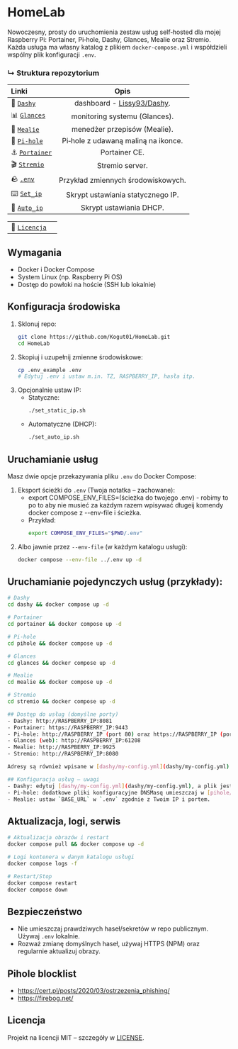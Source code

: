# HomeLab

Nowoczesny, prosty do uruchomienia zestaw usług self‑hosted dla mojej Raspberry Pi: Portainer, Pi‑hole, Dashy, Glances, Mealie oraz Stremio. Każda usługa ma własny katalog z plikiem `docker-compose.yml` i współdzieli wspólny plik konfiguracji `.env`.

### ↳ Struktura repozytorium

<div align="center">

| Linki | Opis |
| :--- | :---: |
| 🚀 [`Dashy`](../dashy/docker-compose.yml) | dashboard - [Lissy93/Dashy](https://github.com/Lissy93/dashy). |
| 📊 [`Glances`](../glances/docker-compose.yml) | monitoring systemu (Glances). |
| 🍔 [`Mealie`](../mealie/docker-compose.yml) | menedżer przepisów (Mealie). |
| 🍓 [`Pi-hole`](../pihole/docker-compose.yml) | Pi‑hole z udawaną maliną na ikonce. |
| ⚓️ [`Portainer`](../portainer/docker-compose.yml) | Portainer CE. |
| 🎬 [`Stremio`](../stremio/docker-compose.yml) | Stremio server. |
| 🪨 [`.env`](../.env_example) | Przykład zmiennych środowiskowych. | 
| ⌨️ [`Set_ip`](../set_static_ip.sh) | Skrypt ustawiania statycznego IP. |
| 🚌 [`Auto_ip`](../set_auto_ip.sh) | Skrypt ustawiania DHCP. |

| | |
| - | - |
| 📜 [`Licencja`](./LICENCE) |

</div>


## Wymagania
- Docker i Docker Compose
- System Linux (np. Raspberry Pi OS)
- Dostęp do powłoki na hoście (SSH lub lokalnie)

## Konfiguracja środowiska
1. Sklonuj repo:
   ```sh
   git clone https://github.com/Kogut01/HomeLab.git
   cd HomeLab
   ```
2. Skopiuj i uzupełnij zmienne środowiskowe:
   ```sh
   cp .env_example .env
   # Edytuj .env i ustaw m.in. TZ, RASPBERRY_IP, hasła itp.
   ```
3. Opcjonalnie ustaw IP:
   - Statyczne:  
     ```sh
     ./set_static_ip.sh
     ```
   - Automatyczne (DHCP):  
     ```sh
     ./set_auto_ip.sh
     ```

## Uruchamianie usług
Masz dwie opcje przekazywania pliku `.env` do Docker Compose:

1. Eksport ścieżki do `.env` (Twoja notatka – zachowane):
    - export COMPOSE_ENV_FILES=(ścieżka do twojego .env) - robimy to po to aby nie musieć za każdym razem wpisywać długeij komendy docker compose z --env-file i ścieżka.
    - Przykład:
        ```sh
        export COMPOSE_ENV_FILES="$PWD/.env"
        ```
2. Albo jawnie przez `--env-file` (w każdym katalogu usługi):
    ```sh
    docker compose --env-file ../.env up -d
    ```

## Uruchamianie pojedynczych usług (przykłady):
```sh
# Dashy
cd dashy && docker compose up -d

# Portainer
cd portainer && docker compose up -d

# Pi-hole
cd pihole && docker compose up -d

# Glances
cd glances && docker compose up -d

# Mealie
cd mealie && docker compose up -d

# Stremio
cd stremio && docker compose up -d

## Dostęp do usług (domyślne porty)
- Dashy: http://RASPBERRY_IP:8081
- Portainer: https://RASPBERRY_IP:9443
- Pi‑hole: http://RASPBERRY_IP (port 80) oraz https://RASPBERRY_IP (port 443)
- Glances (web): http://RASPBERRY_IP:61208
- Mealie: http://RASPBERRY_IP:9925
- Stremio: http://RASPBERRY_IP:8080

Adresy są również wpisane w [dashy/my-config.yml](dashy/my-config.yml) dla szybkiego dostępu z pulpitu.

## Konfiguracja usług – uwagi
- Dashy: edytuj [dashy/my-config.yml](dashy/my-config.yml), a plik jest montowany do `/app/user-data/conf.yml`.  
- Pi‑hole: dodatkowe pliki konfiguracyjne DNSMasq umieszczaj w [pihole/etc-dnsmasq.d](pihole/etc-dnsmasq.d).  
- Mealie: ustaw `BASE_URL` w `.env` zgodnie z Twoim IP i portem.  
```

## Aktualizacja, logi, serwis
```sh
# Aktualizacja obrazów i restart
docker compose pull && docker compose up -d

# Logi kontenera w danym katalogu usługi
docker compose logs -f

# Restart/Stop
docker compose restart
docker compose down
```


## Bezpieczeństwo
- Nie umieszczaj prawdziwych haseł/sekretów w repo publicznym. Używaj `.env` lokalnie.
- Rozważ zmianę domyślnych haseł, używaj HTTPS (NPM) oraz regularnie aktualizuj obrazy.

## Pihole blocklist
- https://cert.pl/posts/2020/03/ostrzezenia_phishing/
- https://firebog.net/

## Licencja
Projekt na licencji MIT – szczegóły w [LICENSE](LICENSE).